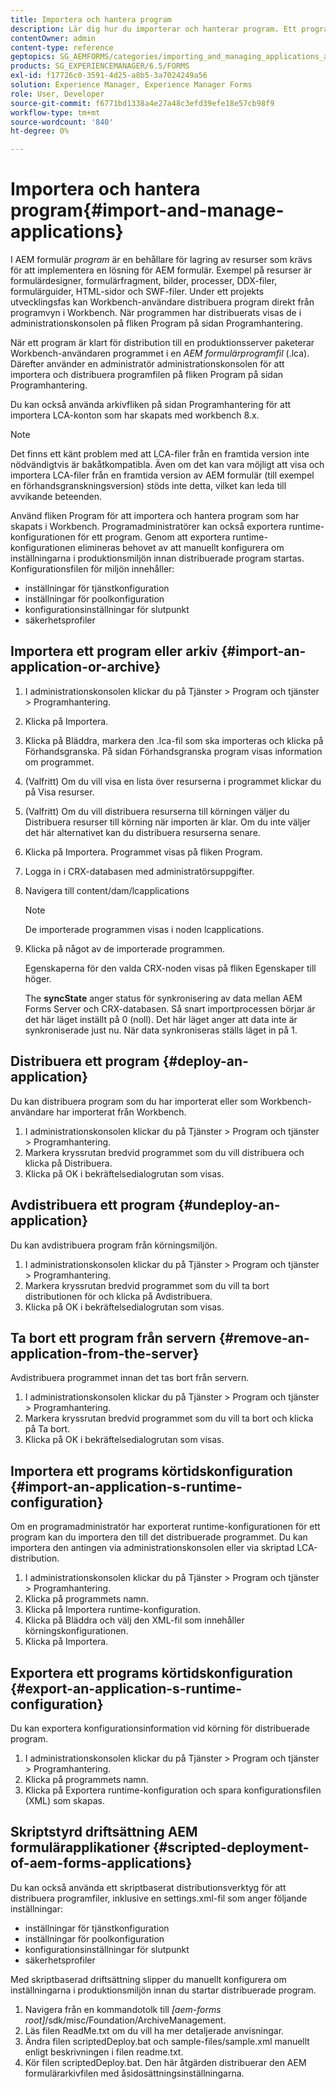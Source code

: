 ```yaml
---
title: Importera och hantera program
description: Lär dig hur du importerar och hanterar program. Ett program är en behållare för lagring av resurser som krävs för att implementera en lösning för AEM formulär.
contentOwner: admin
content-type: reference
geptopics: SG_AEMFORMS/categories/importing_and_managing_applications_and_archives
products: SG_EXPERIENCEMANAGER/6.5/FORMS
exl-id: f17726c0-3591-4d25-a8b5-3a7024249a56
solution: Experience Manager, Experience Manager Forms
role: User, Developer
source-git-commit: f6771bd1338a4e27a48c3efd39efe18e57cb98f9
workflow-type: tm+mt
source-wordcount: '840'
ht-degree: 0%

---
```


# Importera och hantera program{#import-and-manage-applications}

I AEM formulär *program* är en behållare för lagring av resurser som krävs för att implementera en lösning för AEM formulär. Exempel på resurser är formulärdesigner, formulärfragment, bilder, processer, DDX-filer, formulärguider, HTML-sidor och SWF-filer. Under ett projekts utvecklingsfas kan Workbench-användare distribuera program direkt från programvyn i Workbench. När programmen har distribuerats visas de i administrationskonsolen på fliken Program på sidan Programhantering.

När ett program är klart för distribution till en produktionsserver paketerar Workbench-användaren programmet i en *AEM formulärprogramfil* (.lca). Därefter använder en administratör administrationskonsolen för att importera och distribuera programfilen på fliken Program på sidan Programhantering.

Du kan också använda arkivfliken på sidan Programhantering för att importera LCA-konton som har skapats med workbench 8.x.

>[!NOTE]
>
>Det finns ett känt problem med att LCA-filer från en framtida version inte nödvändigtvis är bakåtkompatibla. Även om det kan vara möjligt att visa och importera LCA-filer från en framtida version av AEM formulär (till exempel en förhandsgranskningsversion) stöds inte detta, vilket kan leda till avvikande beteenden.

Använd fliken Program för att importera och hantera program som har skapats i Workbench. Programadministratörer kan också exportera runtime-konfigurationen för ett program. Genom att exportera runtime-konfigurationen elimineras behovet av att manuellt konfigurera om inställningarna i produktionsmiljön innan distribuerade program startas. Konfigurationsfilen för miljön innehåller:

* inställningar för tjänstkonfiguration
* inställningar för poolkonfiguration
* konfigurationsinställningar för slutpunkt
* säkerhetsprofiler

## Importera ett program eller arkiv {#import-an-application-or-archive}

1. I administrationskonsolen klickar du på Tjänster > Program och tjänster > Programhantering.
1. Klicka på Importera.
1. Klicka på Bläddra, markera den .lca-fil som ska importeras och klicka på Förhandsgranska. På sidan Förhandsgranska program visas information om programmet.
1. (Valfritt) Om du vill visa en lista över resurserna i programmet klickar du på Visa resurser.
1. (Valfritt) Om du vill distribuera resurserna till körningen väljer du Distribuera resurser till körning när importen är klar. Om du inte väljer det här alternativet kan du distribuera resurserna senare.
1. Klicka på Importera. Programmet visas på fliken Program.
1. Logga in i CRX-databasen med administratörsuppgifter.
1. Navigera till content/dam/lcapplications

   >[!NOTE]
   >
   >De importerade programmen visas i noden lcapplications.

1. Klicka på något av de importerade programmen.

   Egenskaperna för den valda CRX-noden visas på fliken Egenskaper till höger.

   The **syncState** anger status för synkronisering av data mellan AEM Forms Server och CRX-databasen. Så snart importprocessen börjar är det här läget inställt på 0 (noll). Det här läget anger att data inte är synkroniserade just nu. När data synkroniseras ställs läget in på 1.

## Distribuera ett program {#deploy-an-application}

Du kan distribuera program som du har importerat eller som Workbench-användare har importerat från Workbench.

1. I administrationskonsolen klickar du på Tjänster > Program och tjänster > Programhantering.
1. Markera kryssrutan bredvid programmet som du vill distribuera och klicka på Distribuera.
1. Klicka på OK i bekräftelsedialogrutan som visas.

## Avdistribuera ett program {#undeploy-an-application}

Du kan avdistribuera program från körningsmiljön.

1. I administrationskonsolen klickar du på Tjänster > Program och tjänster > Programhantering.
1. Markera kryssrutan bredvid programmet som du vill ta bort distributionen för och klicka på Avdistribuera.
1. Klicka på OK i bekräftelsedialogrutan som visas.

## Ta bort ett program från servern {#remove-an-application-from-the-server}

Avdistribuera programmet innan det tas bort från servern.

1. I administrationskonsolen klickar du på Tjänster > Program och tjänster > Programhantering.
1. Markera kryssrutan bredvid programmet som du vill ta bort och klicka på Ta bort.
1. Klicka på OK i bekräftelsedialogrutan som visas.

## Importera ett programs körtidskonfiguration {#import-an-application-s-runtime-configuration}

Om en programadministratör har exporterat runtime-konfigurationen för ett program kan du importera den till det distribuerade programmet. Du kan importera den antingen via administrationskonsolen eller via skriptad LCA-distribution.

1. I administrationskonsolen klickar du på Tjänster > Program och tjänster > Programhantering.
1. Klicka på programmets namn.
1. Klicka på Importera runtime-konfiguration.
1. Klicka på Bläddra och välj den XML-fil som innehåller körningskonfigurationen.
1. Klicka på Importera.

## Exportera ett programs körtidskonfiguration {#export-an-application-s-runtime-configuration}

Du kan exportera konfigurationsinformation vid körning för distribuerade program.

1. I administrationskonsolen klickar du på Tjänster > Program och tjänster > Programhantering.
1. Klicka på programmets namn.
1. Klicka på Exportera runtime-konfiguration och spara konfigurationsfilen (XML) som skapas.

## Skriptstyrd driftsättning AEM formulärapplikationer {#scripted-deployment-of-aem-forms-applications}

Du kan också använda ett skriptbaserat distributionsverktyg för att distribuera programfiler, inklusive en settings.xml-fil som anger följande inställningar:

* inställningar för tjänstkonfiguration
* inställningar för poolkonfiguration
* konfigurationsinställningar för slutpunkt
* säkerhetsprofiler

Med skriptbaserad driftsättning slipper du manuellt konfigurera om inställningarna i produktionsmiljön innan du startar distribuerade program.

1. Navigera från en kommandotolk till *[aem-forms root]*/sdk/misc/Foundation/ArchiveManagement.
1. Läs filen ReadMe.txt om du vill ha mer detaljerade anvisningar.
1. Ändra filen scriptedDeploy.bat och sample-files/sample.xml manuellt enligt beskrivningen i filen readme.txt.
1. Kör filen scriptedDeploy.bat. Den här åtgärden distribuerar den AEM formulärarkivfilen med åsidosättningsinställningarna.
